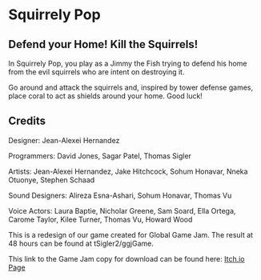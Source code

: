 # Squirrely Pop

## Defend your Home! Kill the Squirrels!

In Squirrely Pop, you play as a Jimmy the Fish trying to defend his home from the evil squirrels who are intent on destroying it.

Go around and attack the squirrels and, inspired by tower defense games, place coral to act as shields around your home. Good luck!

## Credits

Designer: Jean-Alexei Hernandez

Programmers: David Jones, Sagar Patel, Thomas Sigler

Artists: Jean-Alexei Hernandez, Jake Hitchcock, Sohum Honavar, Nneka Otuonye, Stephen Schaad

Sound Designers: Alireza Esna-Ashari, Sohum Honavar, Thomas Vu

Voice Actors: Laura Baptie, Nicholar Greene, Sam Soard, Ella Ortega, Carome Taylor, Kilee Turner, Thomas Vu, Howard Wood

This is a redesign of our game created for Global Game Jam. The result at 48 hours can be found at tSigler2/ggjGame.

This link to the Game Jam copy for download can be found here: [Itch.io Page](https://jalexhdez.itch.io/squirrelypop)
